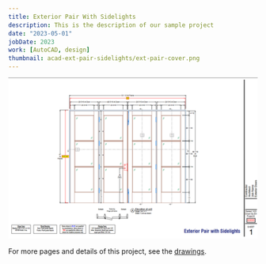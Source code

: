 ```yaml
---
title: Exterior Pair With Sidelights
description: This is the description of our sample project
date: "2023-05-01"
jobDate: 2023
work: [AutoCAD, design]
thumbnail: acad-ext-pair-sidelights/ext-pair-cover.png
---
```


[![Exterior Pair With Sidelights](ext-pair-cover.png)](ext-pair-cover.png)

For more pages and details of this project, see the [drawings](Ext-pair-w-sidelights.pdf "drawings").